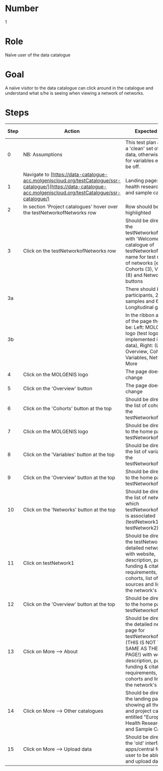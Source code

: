 # Number

1

# Role

Naïve user of the data catalogue 

# Goal

A naïve visitor to the data catalogue can click around in the catalogue and understand what s/he is seeing when viewing a network of networks.

# Steps

| Step | Action | Expected result | Github bug/issue | Playwright test |
| -----| -------| ----------------| -----------------| ----------------|
| 0 | NB: Assumptions | This test plan assumes a 'clean' set of test data, otherwise counts for variables etc. might be off. | | |
| 1 | Navigate to [https://data-catalogue-acc.molgeniscloud.org/testCatalogue/ssr-catalogue/](https://data-catalogue-acc.molgeniscloud.org/testCatalogue/ssr-catalogue/) | Landing page: European health research data and sample catalogue| | true |
| 2 | In section 'Project catalogues' hover over the testNetworkofNetworks row | Row should be highlighted | | true |
| 3 | Click on the testNetworkofNetworks row | Should be directed to the testNetworkofNetworks with 'Welcome to the catalogue of testNetworkofNetworks: name for test network of networks [etc]', and Cohorts (3), Variables (8) and Networks (2) buttons | | true |
| 3a | | There should be 700 participants, 250 samples and 67% Longitudinal given.| | true |
| 3b | | In the ribbon at the top of the page there should be: Left: MOLGENIS logo (test logo to be implemented in test data), Right: (L-R) Overview, Cohorts, Variables, Networks, More  | [#3512](https://github.com/molgenis/molgenis-emx2/issues/3512) | true |
| 4 | Click on the MOLGENIS logo | The page doesn't change | | true |
| 5| Click on the 'Overview' button| The page doesn't change | | true |
| 6| Click on the 'Cohorts' button at the top | Should be directed to the list of cohorts for the testNetworkofNetworks | | true |
| 7 | Click on the MOLGENIS logo | Should be directed back to the home page for testNetworkofNetworks | | true |
| 8 | Click on the 'Variables' button at the top |  Should be directed to the list of variables for the testNetworkofNetworks | | true |
| 9| Click on the 'Overview' button at the top |Should be directed back to the home page for testNetworkofNetworks | | true |
| 10 | Click on the 'Networks' button at the top | Should be directed to the list of networks with which testNetworkofNetworks is associated (testNetwork1, testNetwork2) | | true |
| 11 | Click on testNetwork1 | Should be directed to the testNetwork1 detailed network page with website, description, partners, funding & citation requirements, list of cohorts, list of data sources and link to view the network's variables | | true |
| 12 | Click on the 'Overview' button at the top | Should be directed back to the home page for testNetworkofNetworks | | true |
| 13 | Click on More --> About | Should be directed to the detailed network page for testNetworkofNetworks (THIS IS NOT THE SAME AS THE HOME PAGE!) with website, description, partners, funding & citation requirements, list of cohorts and link to view the network's variables | | true |
| 14 | Click on More --> Other catalogues | Should be directed to the landing page showing all thematic and project catalogues, entitled "European Health Research Data and Sample Catalogue" | | true |
| 15 | Click on More --> Upload data | Should be directed to the 'old' interface apps/central for the user to be able to sign in and upload data
